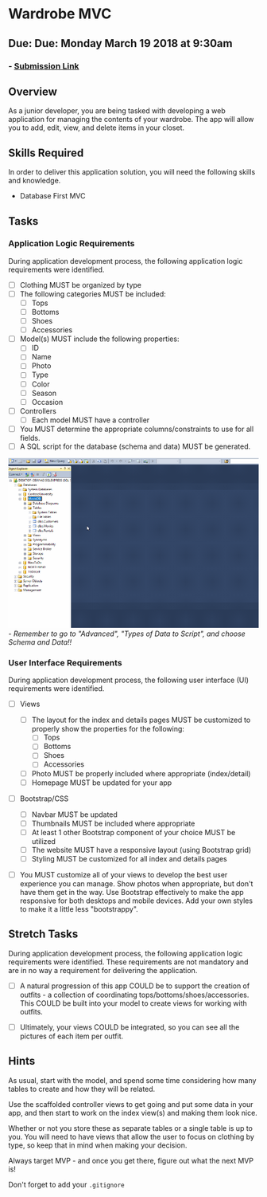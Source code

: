 # Wardrobe MVC
## Due: Due: Monday March 19 2018 at 9:30am
### - [Submission Link](https://docs.google.com/forms/d/e/1FAIpQLScUEvl_ZgH_OgBu0zbg_WIvB6zBSkkXh7wfxqjv4LwLdBDxLg/viewform)

## Overview
As a junior developer, you are being tasked with developing a web application for managing the contents of your wardrobe. The app will allow you to add, edit, view, and delete items in your closet.

## Skills Required

In order to deliver this application solution, you will need the following skills and knowledge.
- Database First MVC

## Tasks

### Application Logic Requirements

During application development process, the following application logic requirements were identified.
- [ ] Clothing MUST be organized by type
- [ ] The following categories MUST be included:
  - [ ] Tops
  - [ ] Bottoms
  - [ ] Shoes
  - [ ] Accessories
- [ ] Model(s) MUST include the following properties:
  - [ ] ID
  - [ ] Name
  - [ ] Photo
  - [ ] Type
  - [ ] Color
  - [ ] Season
  - [ ] Occasion
- [ ] Controllers
  - [ ] Each model MUST have a controller
- [ ] You MUST determine the appropriate columns/constraints to use for all fields.
- [ ] A SQL script for the database (schema and data) MUST be generated.

![Generate SQL scripts](generatesql.gif) - *Remember to go to "Advanced", "Types of Data to Script", and choose Schema and Data!!*

### User Interface Requirements

During application development process, the following user interface (UI) requirements were identified.
- [ ] Views
  - [ ] The layout for the index and details pages MUST be customized to properly show the properties for the following:
    - [ ] Tops
    - [ ] Bottoms
    - [ ] Shoes
    - [ ] Accessories
  - [ ] Photo MUST be properly included where appropriate (index/detail)
  - [ ] Homepage MUST be updated for your app
- [ ] Bootstrap/CSS
  - [ ] Navbar MUST be updated
  - [ ] Thumbnails MUST be included where appropriate
  - [ ] At least 1 other Bootstrap component of your choice MUST be utilized
  - [ ] The website MUST have a responsive layout (using Bootstrap grid)
  - [ ] Styling MUST be customized for all index and details pages
- [ ] You MUST customize all of your views to develop the best user experience you can manage. Show photos when appropriate, but don't have them get in the way. Use Bootstrap effectively to make the app responsive for both desktops and mobile devices. Add your own styles to make it a little less "bootstrappy".


## Stretch Tasks

During application development process, the following application logic requirements were identified. These requirements are not mandatory and are in no way a requirement for delivering the application.
- [ ] A natural progression of this app COULD be to support the creation of outfits - a collection of coordinating tops/bottoms/shoes/accessories. This COULD be built into your model to create views for working with outfits.

- [ ] Ultimately, your views COULD be integrated, so you can see all the pictures of each item per outfit.

## Hints
As usual, start with the model, and spend some time considering how many tables to create and how they will be related.

Use the scaffolded controller views to get going and put some data in your app, and then start to work on the index view(s) and making them look nice.

Whether or not you store these as separate tables or a single table is up to you. You will need to have views that allow the user to focus on clothing by type, so keep that in mind when making your decision.

Always target MVP - and once you get there, figure out what the next MVP is!

Don't forget to add your `.gitignore`